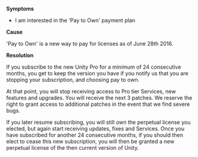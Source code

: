 

**Symptoms**


- I am interested in the 'Pay to Own' payment plan



**Cause**



'Pay to Own' is a new way to pay for licenses as of June 28th 2016.



**Resolution**



If you subscribe to the new Unity Pro for a minimum of 24 consecutive months, you get to keep the version you have if you notify us that you are stopping your subscription, and choosing pay to own.



At that point, you will stop receiving access to Pro tier Services, new features and upgrades. You will receive the next 3 patches. We reserve the right to grant access to additional patches in the event that we find severe bugs.



If you later resume subscribing, you will still own the perpetual license you elected, but again start receiving updates, fixes and Services. Once you have subscribed for another 24 consecutive months, if you should then elect to cease this new subscription, you will then be granted a new perpetual license of the then current version of Unity.

